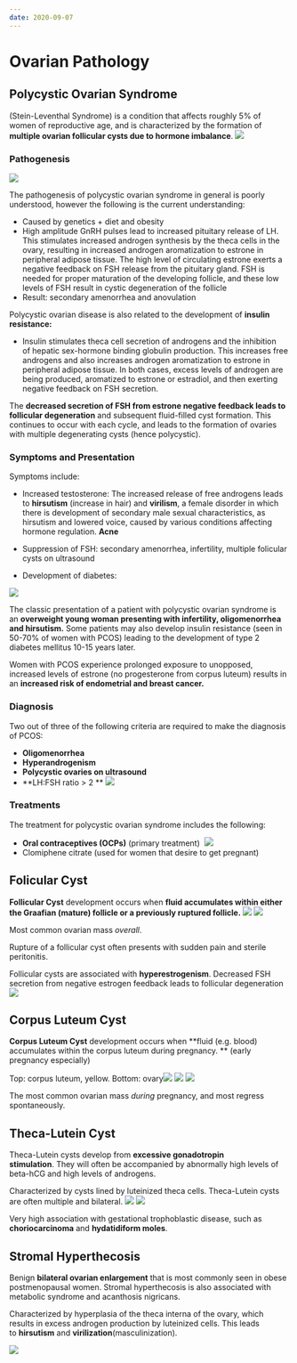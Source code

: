 ```yaml
---
date: 2020-09-07
---
```


# Ovarian Pathology

## Polycystic Ovarian Syndrome

<!-- Polycystic Ovarian Syndrome is -->

(Stein-Leventhal Syndrome) is a condition that affects roughly 5% of women of reproductive age, and is characterized by the formation of **multiple ovarian follicular cysts due to hormone imbalance**.
![](https://photos.thisispiggy.com/file/wikiFiles/w1bg89u.jpg)

### Pathogenesis

<!-- Pathogenesis of PCOS: anovulation, cysts, hirsutism, insulin resistance -->

![](https://photos.thisispiggy.com/file/wikiFiles/yuCBbSv.jpg)

The pathogenesis of polycystic ovarian syndrome in general is poorly understood, however the following is the current understanding:

- Caused by genetics + diet and obesity
- High amplitude GnRH pulses lead to increased pituitary release of LH. This stimulates increased androgen synthesis by the theca cells in the ovary, resulting in increased androgen aromatization to estrone in peripheral adipose tissue. The high level of circulating estrone exerts a negative feedback on FSH release from the pituitary gland. FSH is needed for proper maturation of the developing follicle, and these low levels of FSH result in cystic degeneration of the follicle
- Result: secondary amenorrhea and anovulation 

<!-- Insulin and PCOS -->

Polycystic ovarian disease is also related to the development of **insulin resistance:**

- Insulin stimulates theca cell secretion of androgens and the inhibition of hepatic sex-hormone binding globulin production. This increases free androgens and also increases androgen aromatization to estrone in peripheral adipose tissue. In both cases, excess levels of androgen are being produced, aromatized to estrone or estradiol, and then exerting negative feedback on FSH secretion. 

The **decreased secretion of FSH from estrone negative feedback leads to follicular degeneration** and subsequent fluid-filled cyst formation. This continues to occur with each cycle, and leads to the formation of ovaries with multiple degenerating cysts (hence polycystic). 

### Symptoms and Presentation

<!-- Symptoms of PCOS -->

Symptoms include:

- Increased testosterone: The increased release of free androgens leads to **hirsutism** (increase in hair) and **virilism**, a female disorder in which there is development of secondary male sexual characteristics, as hirsutism and lowered voice, caused by various conditions affecting hormone regulation. **Acne**

- Suppression of FSH: secondary amenorrhea, infertility, multiple folicular cysts on ultrasound

- Development of diabetes:

![](https://photos.thisispiggy.com/file/wikiFiles/PnzGQIV.jpg)

<!-- PCOS classic case -->

The classic presentation of a patient with polycystic ovarian syndrome is an **overweight young woman presenting with infertility, oligomenorrhea and hirsutism.** Some patients may also develop insulin resistance (seen in 50-70% of women with PCOS) leading to the development of type 2 diabetes mellitus 10-15 years later.

<!-- PCOS risks -->

Women with PCOS experience prolonged exposure to unopposed, increased levels of estrone (no progesterone from corpus luteum) results in an **increased risk of endometrial and breast cancer.**

### Diagnosis

<!-- PCOS diagnosis -->

Two out of three of the following criteria are required to make the diagnosis of PCOS:

- **Oligomenorrhea**
- **Hyperandrogenism**
- **Polycystic ovaries on ultrasound**
- \*\*LH:FSH ratio > 2 \*\*
  ![](https://photos.thisispiggy.com/file/wikiFiles/UXGgBTq.jpg)

### Treatments

<!-- PCOS treatment -->

The treatment for polycystic ovarian syndrome includes the following:

- **Oral contraceptives (OCPs)** (primary treatment) 
  ![](https://photos.thisispiggy.com/file/wikiFiles/OABHckS.jpg)
- Clomiphene citrate (used for women that desire to get pregnant)

## Folicular Cyst

<!-- Follicular cyst is -->

**Follicular Cyst** development occurs when **fluid accumulates within either the Graafian (mature) follicle or a previously ruptured follicle.**
![](https://photos.thisispiggy.com/file/wikiFiles/BrBWvKs.jpg)
![](https://photos.thisispiggy.com/file/wikiFiles/DTYxZqS.jpg)

<!-- Follicular cysts -->

Most common ovarian mass _overall_. 

<!-- Follicular cyst symptoms -->

Rupture of a follicular cyst often presents with sudden pain and sterile peritonitis. 

<!-- Follicular cyst cause -->

Follicular cysts are associated with **hyperestrogenism**. Decreased FSH secretion from negative estrogen feedback leads to follicular degeneration
![](https://photos.thisispiggy.com/file/wikiFiles/HruFxp0.jpg)

## Corpus Luteum Cyst

<!-- Corpus luteum cyst is -->

**Corpus Luteum Cyst** development occurs when \*\*fluid (e.g. blood) accumulates within the corpus luteum during pregnancy. \*\* (early pregnancy especially)

Top: corpus luteum, yellow. Bottom: ovary![](https://photos.thisispiggy.com/file/wikiFiles/bUvvTYc.jpg)
![](https://photos.thisispiggy.com/file/wikiFiles/HkJisut.jpg)
![](https://photos.thisispiggy.com/file/wikiFiles/eNuFA0i.jpg)

<!-- corpus luteum cyst -->

The most common ovarian mass _during_ pregnancy, and most regress spontaneously. 

## Theca-Lutein Cyst

<!-- Theca lutein cysts cause and characteristics -->

Theca-Lutein cysts develop from **excessive gonadotropin stimulation**. They will often be accompanied by abnormally high levels of beta-hCG and high levels of androgens.

Characterized by cysts lined by luteinized theca cells. Theca-Lutein cysts are often multiple and bilateral.
![](https://photos.thisispiggy.com/file/wikiFiles/40Y21hk.jpg)
![](https://photos.thisispiggy.com/file/wikiFiles/ELfI7Rz.jpg)

<!-- Theca-Lutein cysts association -->

Very high association with gestational trophoblastic disease, such as **choriocarcinoma** and **hydatidiform moles**.

## Stromal Hyperthecosis

<!-- Stromal hyperthecosis is -->

Benign **bilateral ovarian enlargement** that is most commonly seen in obese postmenopausal women. Stromal hyperthecosis is also associated with metabolic syndrome and acanthosis nigricans. 

<!-- Stromal hyperthecosis pathogenesis -->

Characterized by hyperplasia of the theca interna of the ovary, which results in excess androgen production by luteinized cells. This leads to **hirsutism** and **virilization**(masculinization). 

![](https://photos.thisispiggy.com/file/wikiFiles/7REK29I.jpg)
